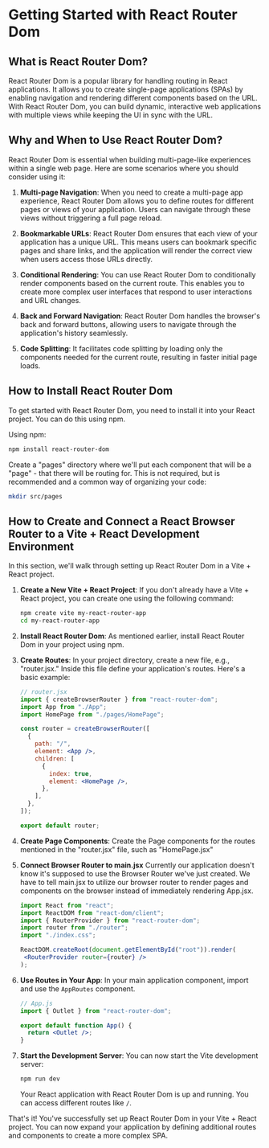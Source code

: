 # Getting Started with React Router Dom

## What is React Router Dom?

React Router Dom is a popular library for handling routing in React applications. It allows you to create single-page applications (SPAs) by enabling navigation and rendering different components based on the URL. With React Router Dom, you can build dynamic, interactive web applications with multiple views while keeping the UI in sync with the URL.

## Why and When to Use React Router Dom?

React Router Dom is essential when building multi-page-like experiences within a single web page. Here are some scenarios where you should consider using it:

1. **Multi-page Navigation**: When you need to create a multi-page app experience, React Router Dom allows you to define routes for different pages or views of your application. Users can navigate through these views without triggering a full page reload.

2. **Bookmarkable URLs**: React Router Dom ensures that each view of your application has a unique URL. This means users can bookmark specific pages and share links, and the application will render the correct view when users access those URLs directly.

3. **Conditional Rendering**: You can use React Router Dom to conditionally render components based on the current route. This enables you to create more complex user interfaces that respond to user interactions and URL changes.

4. **Back and Forward Navigation**: React Router Dom handles the browser's back and forward buttons, allowing users to navigate through the application's history seamlessly.

5. **Code Splitting**: It facilitates code splitting by loading only the components needed for the current route, resulting in faster initial page loads.

## How to Install React Router Dom

To get started with React Router Dom, you need to install it into your React project. You can do this using npm.

Using npm:

```bash
npm install react-router-dom
```

Create a "pages" directory where we'll put each component that will be a "page" - that there will be routing for. This is not required, but is recommended and a common way of organizing your code:

```bash
mkdir src/pages
```

## How to Create and Connect a React Browser Router to a Vite + React Development Environment

In this section, we'll walk through setting up React Router Dom in a Vite + React project.

1. **Create a New Vite + React Project**:
   If you don't already have a Vite + React project, you can create one using the following command:

   ```bash
   npm create vite my-react-router-app
   cd my-react-router-app
   ```

2. **Install React Router Dom**:
   As mentioned earlier, install React Router Dom in your project using npm.

3. **Create Routes**:
   In your project directory, create a new file, e.g., "router.jsx." Inside this file define your application's routes. Here's a basic example:

   ```jsx
   // router.jsx
   import { createBrowserRouter } from "react-router-dom";
   import App from "./App";
   import HomePage from "./pages/HomePage";

   const router = createBrowserRouter([
     {
       path: "/",
       element: <App />,
       children: [
         {
           index: true,
           element: <HomePage />,
         },
       ],
     },
   ]);

   export default router;
   ```

4. **Create Page Components**:
   Create the Page components for the routes mentioned in the "router.jsx" file, such as "HomePage.jsx"

5. **Connect Browser Router to main.jsx**
   Currently our application doesn't know it's supposed to use the Browser Router we've just created. We have to tell main.jsx to utilize our browser router to render pages and components on the browser instead of immediately rendering App.jsx.

    ```jsx
   import React from "react";
   import ReactDOM from "react-dom/client";
   import { RouterProvider } from "react-router-dom";
   import router from "./router";
   import "./index.css";

   ReactDOM.createRoot(document.getElementById("root")).render(
     <RouterProvider router={router} />
   );
   ```

6. **Use Routes in Your App**:
   In your main application component, import and use the `AppRoutes` component.

   ```jsx
   // App.js
   import { Outlet } from "react-router-dom";

   export default function App() {
     return <Outlet />;
   }
   ```

7. **Start the Development Server**:
   You can now start the Vite development server:

   ```bash
   npm run dev
   ```

   Your React application with React Router Dom is up and running. You can access different routes like `/`.

That's it! You've successfully set up React Router Dom in your Vite + React project. You can now expand your application by defining additional routes and components to create a more complex SPA.

